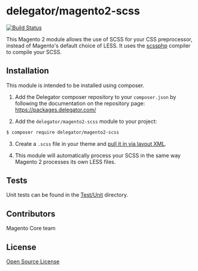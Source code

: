 # delegator/magento2-scss

[![Build Status](https://travis-ci.org/delegator/magento2-scss.svg?branch=master)](https://travis-ci.org/delegator/magento2-scss)

This Magento 2 module allows the use of SCSS for your CSS preprocessor, instead
of Magento's default choice of LESS. It uses the [scssphp][scssphp] compiler to
compile your SCSS.

## Installation

This module is intended to be installed using composer.

1. Add the Delegator composer repository to your `composer.json` by following
the documentation on the repository page: https://packages.delegator.com/

2. Add the `delegator/magento2-scss` module to your project:
```bash
$ composer require delegator/magento2-scss
```

3. Create a `.scss` file in your theme and [pull it in via layout XML][layout-xml].

4. This module will automatically process your SCSS in the same way Magento 2
processes its own LESS files.

## Tests

Unit tests can be found in the [Test/Unit](Test/Unit) directory.

## Contributors

Magento Core team

## License

[Open Source License](LICENSE.txt)

[scssphp]: https://leafo.github.io/scssphp/
[layout-xml]: http://devdocs.magento.com/guides/v2.1/frontend-dev-guide/layouts/xml-manage.html
